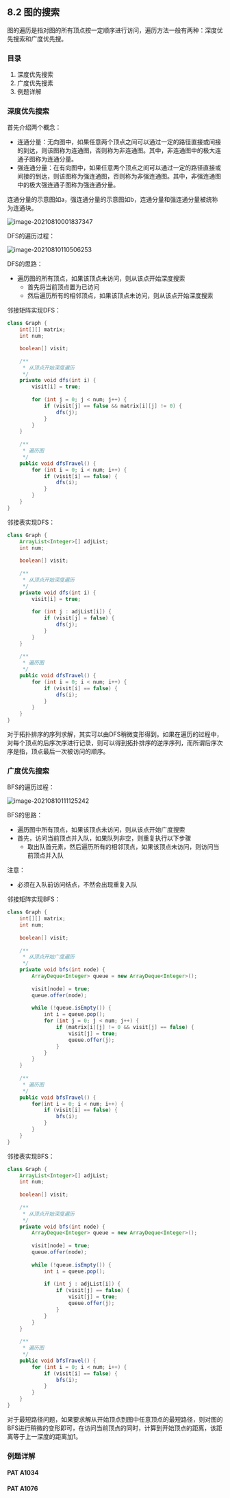## 8.2 图的搜索

图的遍历是指对图的所有顶点按一定顺序进行访问，遍历方法一般有两种：深度优先搜索和广度优先搜。

### 目录

1. 深度优先搜索
2. 广度优先搜素
3. 例题详解



### 深度优先搜索

首先介绍两个概念：

* 连通分量：无向图中，如果任意两个顶点之间可以通过一定的路径直接或间接的到达，则该图称为连通图，否则称为非连通图。其中，非连通图中的极大连通子图称为连通分量。
* 强连通分量：在有向图中，如果任意两个顶点之间可以通过一定的路径直接或间接的到达，则该图称为强连通图，否则称为非强连通图。其中，非强连通图中的极大强连通子图称为强连通分量。

连通分量的示意图如a，强连通分量的示意图如b，连通分量和强连通分量被统称为连通块。

![image-20210810001837347](image-20210810001837347.png)

DFS的遍历过程：

![image-20210810110506253](image-20210810110506253.png)

DFS的思路：

* 遍历图的所有顶点，如果该顶点未访问，则从该点开始深度搜索
  * 首先将当前顶点置为已访问
  * 然后遍历所有的相邻顶点，如果该顶点未访问，则从该点开始深度搜索

邻接矩阵实现DFS：

```java
class Graph {
    int[][] matrix;
    int num;

    boolean[] visit;
    
    /**
     * 从顶点开始深度遍历
     */
    private void dfs(int i) {
        visit[i] = true;
        
        for (int j = 0; j < num; j++) {
            if (visit[j] == false && matrix[i][j] != 0) {
                dfs(j);
            }
        }
    }
    
    /**
     * 遍历图
     */
    public void dfsTravel() {
        for (int i = 0; i < num; i++) {
            if (visit[i] == false) {
                dfs(i);
            }
        }
    }
}
```



邻接表实现DFS：

```java
class Graph {
    ArrayList<Integer>[] adjList;
    int num;
    
    boolean[] visit;
    
    /**
     * 从顶点开始深度遍历
     */
    private void dfs(int i) {
        visit[i] = true;
        
        for (int j : adjList[i]) {
            if (visit[j] = false) {
                dfs(j);
            }
        }
    }
    
    /**
     * 遍历图
     */
    public void dfsTravel() {
        for (int i = 0; i < num; i++) {
            if (visit[i] == false) {
                dfs(i);
            }
        }
    }
}
```



对于拓扑排序的序列求解，其实可以由DFS稍微变形得到。如果在遍历的过程中，对每个顶点的后序次序进行记录，则可以得到拓扑排序的逆序序列，而所谓后序次序是指，顶点最后一次被访问的顺序。

### 广度优先搜索

BFS的遍历过程：

![image-20210810111125242](image-20210810111125242.png)



BFS的思路：

* 遍历图中所有顶点，如果该顶点未访问，则从该点开始广度搜索
* 首先，访问当前顶点并入队，如果队列非空，则重复执行以下步骤
  * 取出队首元素，然后遍历所有的相邻顶点，如果该顶点未访问，则访问当前顶点并入队

注意：

* 必须在入队前访问结点，不然会出现重复入队

邻接矩阵实现BFS：

```java
class Graph {
    int[][] matrix;
    int num;
    
    boolean[] visit;
    
    /**
     * 从顶点开始广度遍历
     */
    private void bfs(int node) {
        ArrayDeque<Integer> queue = new ArrayDeque<Integer>();
        
        visit[node] = true;
        queue.offer(node);
        
        while (!queue.isEmpty()) {
            int i = queue.pop();
            for (int j = 0; j < num; j++) {
                if (matrix[i][j] != 0 && visit[j] == false) {
                    visit[j] = true;
                    queue.offer(j);
                }
            }
        }
    }
    
    /**
     * 遍历图
     */
    public void bfsTravel() {
        for(int i = 0; i < num; i++) {
            if (visit[i] == false) {
                bfs(i);
            }
        }
    }
}
```



邻接表实现BFS：

```java
class Graph {
    ArrayList<Integer>[] adjList;
    int num;
    
    boolean[] visit;
    
    /**
     * 从顶点开始深度遍历
     */
    private void bfs(int node) {
        ArrayDeque<Integer> queue = new ArrayDeque<Integer>();
        
        visit[node] = true;
        queue.offer(node);
        
        while (!queue.isEmpty()) {
            int i = queue.pop();
            
            if (int j : adjList[i]) {
                if (visit[j] == false) {
                    visit[j] = true;
                    queue.offer(j);
                }
            }
        }
    }
    
    /**
     * 遍历图
     */
    public void bfsTravel() {
        for (int i = 0; i < num; i++) {
            if (visit[i] == false) {
                bfs(i);
            }
        }
    }
}
```



对于最短路径问题，如果要求解从开始顶点到图中任意顶点的最短路径，则对图的BFS进行稍微的变形即可，在访问当前顶点的同时，计算到开始顶点的距离，该距离等于上一深度的距离加1。



### 例题详解

#### PAT A1034

#### PAT A1076

